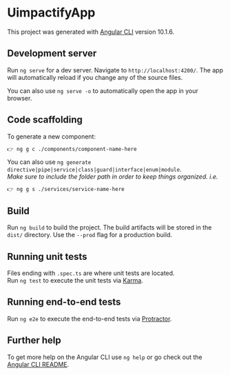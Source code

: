 # UimpactifyApp

This project was generated with [Angular CLI](https://github.com/angular/angular-cli) version 10.1.6.

## Development server

Run `ng serve` for a dev server. Navigate to `http://localhost:4200/`. The app will automatically reload if you change any of the source files.

You can also use `ng serve -o` to automatically open the app in your browser.

## Code scaffolding

To generate a new component:
```sh
👉 ng g c ./components/component-name-here
```
You can also use `ng generate directive|pipe|service|class|guard|interface|enum|module`.  
*Make sure to include the folder path in order to keep things organized. i.e.*
```sh
👉 ng g s ./services/service-name-here
```

## Build

Run `ng build` to build the project. The build artifacts will be stored in the `dist/` directory. Use the `--prod` flag for a production build.

## Running unit tests

Files ending with `.spec.ts` are where unit tests are located.  
Run `ng test` to execute the unit tests via [Karma](https://karma-runner.github.io).

## Running end-to-end tests

Run `ng e2e` to execute the end-to-end tests via [Protractor](http://www.protractortest.org/).

## Further help

To get more help on the Angular CLI use `ng help` or go check out the [Angular CLI README](https://github.com/angular/angular-cli/blob/master/README.md).
